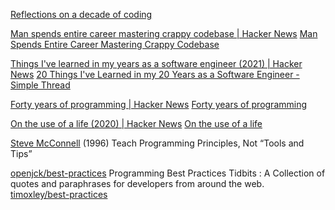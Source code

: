 
[Reflections on a decade of coding](https://www.scattered-thoughts.net/writing/reflections-on-a-decade-of-coding/)

[Man spends entire career mastering crappy codebase | Hacker News](https://news.ycombinator.com/item?id=36984282)
[Man Spends Entire Career Mastering Crappy Codebase](https://taylor.town/entire-career)

[Things I've learned in my years as a software engineer (2021) | Hacker News](https://news.ycombinator.com/item?id=34434636)
[20 Things I've Learned in my 20 Years as a Software Engineer - Simple Thread](https://www.simplethread.com/20-things-ive-learned-in-my-20-years-as-a-software-engineer/)

[Forty years of programming | Hacker News](https://news.ycombinator.com/item?id=37814748)
[Forty years of programming](https://fabiensanglard.net/40/index.html)

[On the use of a life (2020) | Hacker News](https://news.ycombinator.com/item?id=31981486)
[On the use of a life](https://www.daemonology.net/blog/2020-09-20-On-the-use-of-a-life.html)

[Steve McConnell](http://stevemcconnell.com/articles/teach-programming-principles-not-tools-and-tips/)
(1996) Teach Programming Principles, Not “Tools and Tips”

[openjck/best-practices](https://github.com/openjck/best-practices)
Programming Best Practices Tidbits : A Collection of quotes and paraphrases for developers from around the web.
[timoxley/best-practices](https://github.com/timoxley/best-practices)
